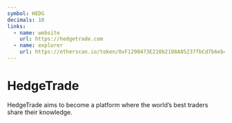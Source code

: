 ```yaml
---
symbol: HEDG
decimals: 18
links:
  - name: website
    url: https://hedgetrade.com
  - name: explorer
    url: https://etherscan.io/token/0xF1290473E210b2108A85237fbCd7b6eb42Cc654F
---
```


# HedgeTrade

HedgeTrade aims to become a platform where the world’s best traders share their knowledge.
